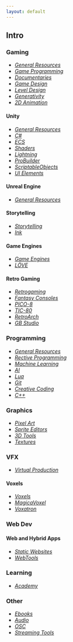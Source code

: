 ```yaml
---
layout: default
---
```


## Intro

### Gaming

* _[General Resources](./pages/gamedev_general-resources.html)_
* _[Game Programming](./pages/gamedev_game-programming.html)_
* _[Documentaries](./pages/gamedev_documentaries.html)_
* _[Game Design](./pages/gamedesign_general-resources.html)_
* _[Level Design](./pages/gamedesign_level-design.html)_
* _[Generativity](./pages/gamedesign_generativity.html)_
* _[2D Animation](./pages/graphics_animation.html)_

#### Unity

* _[General Resources](./pages/unity_general-resources.html)_
* _[C#](./pages/gamedev_csharp.html)_
* _[ECS](./pages/unity_ecs.html)_
* _[Shaders](./pages/unity_shaders.html)_
* _[Lightning](./pages/unity_lightning.html)_
* _[ProBuilder](./pages/unity_probuilder.html)_
* _[ScriptableObjects](./pages/unity_scriptable-objects.html)_
* _[UI Elements](./pages/unity_uielements.html)_

#### Unreal Engine

* _[General Resources](./pages/unreal_general-resources.html)_

#### Storytelling

* _[Storytelling](./pages/gamedev_storytelling.html)_
* _[Ink](./pages/gamedev_storytelling_ink.html)_

#### Game Engines

* _[Game Engines](./pages/gamedev_gameengines.html)_
* _[LÖVE](./pages/gamedev_gameengines_love2d.html)_

#### Retro Gaming

* _[Retrogaming](./pages/retrogaming_general-resources.html)_
* _[Fantasy Consoles](./pages/retrogaming_fantasy-consoles.html)_
* _[PICO-8](./pages/retrogaming_pico-8.html)_
* _[TIC-80](./pages/retrogaming_tic-80.html)_
* _[RetroArch](./pages/retrogaming_libretro.html)_
* _[GB Studio](./pages/retrogaming_gbstudio.html)_

### Programming

* _[General Resources](./pages/programming_general-resources.html)_
* _[Rective Programming](./pages/programming_reactive-programming.html)_
* _[Machine Learning](./pages/programming_machine-learning.html)_
* _[AI](./pages/programming_ai.html)_
* _[Lua](./pages/programming_lua.html)_
* _[Git](./pages/programming_git.html)_
* _[Creative Coding](./pages/programming_creative-coding.html)_
* _[C++](./pages/gamedev_cpp.html)_

### Graphics

* _[Pixel Art](./pages/graphics_pixel-art.html)_
* _[Sprite Editors](./pages/graphics_sprite-editors.html)_
* _[3D Tools](./pages/graphics_3d-tools.html)_
* _[Textures](./pages/graphics_textures.html)_

### VFX

* _[Virtual Production](./pages/vfx_virtual-production.html)_

#### Voxels

* _[Voxels](./pages/graphics_voxels_general-resources.html)_
* _[MagicaVoxel](./pages/graphics_voxels_magicavoxel.html)_
* _[Voxatron](./pages/graphics_voxels_voxatron.html)_

### Web Dev

#### Web and Hybrid Apps

* _[Static Websites](./pages/webdev_static-websites.html)_
* _[WebTools](./pages/webdev_webtools.html)_

### Learning

* _[Academy](./pages/learning_academy.html)_

### Other

* _[Ebooks](./pages/other_ebooks.html)_
* _[Audio](./pages/other_audio.html)_
* _[OSC](./pages/other_osc.html)_
* _[Streaming Tools](./pages/other_streaming.html)_
